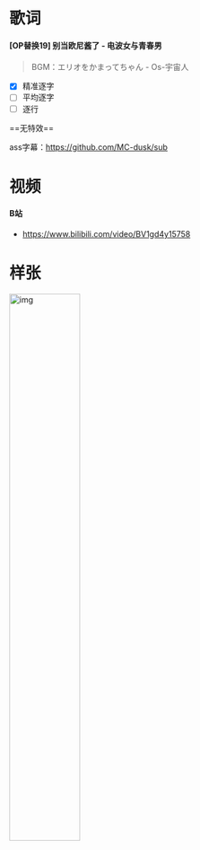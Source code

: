 # 歌词

#### [OP替换19] 别当欧尼酱了 - 电波女与青春男

> BGM：エリオをかまってちゃん - Os-宇宙人

- [x] 精准逐字
- [ ] 平均逐字
- [ ] 逐行

==无特效==

ass字幕：https://github.com/MC-dusk/sub

# 视频

#### B站

- https://www.bilibili.com/video/BV1gd4y15758

# 样张

<img src="https://i1.hdslb.com/bfs/archive/369897b1c05b129f52babf57317309c7c221fbe6.jpg" alt="img" width="50%"/>

